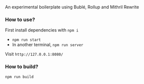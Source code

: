 An experimental boilerplate using Bublé, Rollup and Mithril Rewrite

### How to use?
First install dependencies with `npm i`

* `npm run start`
* In another terminal, `npm run server`

Visit `http://127.0.0.1:8080/`

### How to build?

`npm run build`
